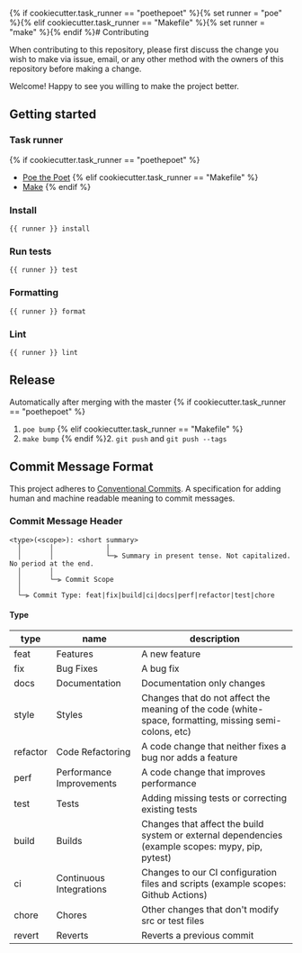 {% if cookiecutter.task_runner == "poethepoet" %}{% set runner = "poe" %}{% elif cookiecutter.task_runner == "Makefile" %}{% set runner = "make" %}{% endif %}# Contributing

When contributing to this repository, please first discuss the change you wish to make via issue, email, or any other method with the owners of this repository before making a change.

Welcome! Happy to see you willing to make the project better.

## Getting started

### Task runner
{% if cookiecutter.task_runner == "poethepoet" %}
- [Poe the Poet](https://github.com/nat-n/poethepoet)
{% elif cookiecutter.task_runner == "Makefile" %}
- [Make](https://en.wikipedia.org/wiki/Make_(software))
{% endif %}
### Install

```
{{ runner }} install
```

### Run tests

```
{{ runner }} test
```

### Formatting

```
{{ runner }} format
```

### Lint

```
{{ runner }} lint
```

## Release

Automatically after merging with the master
{% if cookiecutter.task_runner == "poethepoet" %}
1. `poe bump`
{% elif cookiecutter.task_runner == "Makefile" %}
1. `make bump`
{% endif %}2. `git push` and `git push --tags`

## Commit Message Format

This project adheres to [Conventional Commits](https://www.conventionalcommits.org/en/v1.0.0/).
A specification for adding human and machine readable meaning to commit messages.

### Commit Message Header

```
<type>(<scope>): <short summary>
  │       │             │
  │       │             └─⫸ Summary in present tense. Not capitalized. No period at the end.
  │       │
  │       └─⫸ Commit Scope
  │
  └─⫸ Commit Type: feat|fix|build|ci|docs|perf|refactor|test|chore
```

#### Type

| type     | name                     | description                                                                                            |
|----------|--------------------------|--------------------------------------------------------------------------------------------------------|
| feat     | Features                 | A new feature                                                                                          |
| fix      | Bug Fixes                | A bug fix                                                                                              |
| docs     | Documentation            | Documentation only changes                                                                             |
| style    | Styles                   | Changes that do not affect the meaning of the code (white-space, formatting, missing semi-colons, etc) |
| refactor | Code Refactoring         | A code change that neither fixes a bug nor adds a feature                                              |
| perf     | Performance Improvements | A code change that improves performance                                                                |
| test     | Tests                    | Adding missing tests or correcting existing tests                                                      |
| build    | Builds                   | Changes that affect the build system or external dependencies (example scopes: mypy, pip, pytest)      |
| ci       | Continuous Integrations  | Changes to our CI configuration files and scripts (example scopes: Github Actions)                     |
| chore    | Chores                   | Other changes that don't modify src or test files                                                      |
| revert   | Reverts                  | Reverts a previous commit                                                                              |
